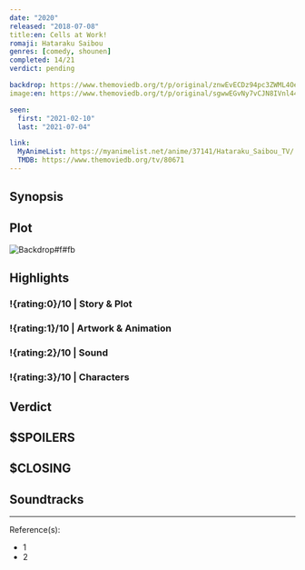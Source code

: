 ```yaml
---
date: "2020"
released: "2018-07-08"
title:en: Cells at Work!
romaji: Hataraku Saibou
genres: [comedy, shounen]
completed: 14/21
verdict: pending

backdrop: https://www.themoviedb.org/t/p/original/znwEvECDz94pc3ZWML4OettkPto.jpg
image:en: https://www.themoviedb.org/t/p/original/sgwwEGvNy7vCJN8IVnl44tuVlMZ.jpg

seen:
  first: "2021-02-10"
  last: "2021-07-04"

link:
  MyAnimeList: https://myanimelist.net/anime/37141/Hataraku_Saibou_TV/
  TMDB: https://www.themoviedb.org/tv/80671
---
```



## Synopsis

## Plot

![Backdrop#f#fb](https://www.themoviedb.org/t/p/original/aOQL8UYduNxDePbynZROLZ1nfsf.jpg "Source: TMDB")

## Highlights

### !{rating:0}/10 | Story & Plot

### !{rating:1}/10 | Artwork & Animation

### !{rating:2}/10 | Sound

### !{rating:3}/10 | Characters

## Verdict

## $SPOILERS

## $CLOSING

## Soundtracks

***
Reference(s):

- 1
- 2
